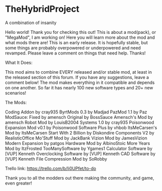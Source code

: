 # TheHybridProject
A combination of insanity

Hello world! Thank you for checking this out! This is about a mod(pack), or "MegaMod", I am working on! Here you will learn more about the mod and what mods there are! This is an early release. It is hopefully stable, but some things are probably overpowered or underpowered and need revamped. Please leave a comment on things that need help. Thanks!

What It Does:

This mod aims to combine EVERY released and/or stable mod, at least in the released section of this forum. If you have any suggestions, leave a comment below! The mod makes everything in it compatible and depends on one another. So far it has nearly 100 new software types and 20+ new scenarios!

The Mods:

Coding Addon by cray935
ByrtMods 0.3 by Madjad
PazMod 1.1 by Paz
ModSauce: Fixed by amensch Original by BossSauce
Amensch's Mod by amensch
Robot Mod by LouisB2004
Systems 1.0 by cray935
Poisonwood Expansion Mod v0.1 by Poisonwood
Software Plus by vhbob
ItsMeCarsen's Mod by ItsMeCarsen
Start With 2 Billion by Diskondire
Components V2 by RealisticOffice
Mo'Stuff Mod by JackBank
Vizion Mod by JamesVizion
Modern Expansion by patgos
Hardware Mod by AlbinoStoic
More Years Mod by ItzFrosted
TooManySoftware by Ygames1
Calculator Software by [VUP] Kenneth
Overclocking Software by [VUP] Kenneth
CAD Software by [VUP] Kenneth
File Compression Mod by SoRobby

Trello link: https://trello.com/b/Ii0UPfet/to-do


Thank you to all the modders out there making the community, and game, even greater!

